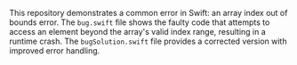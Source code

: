This repository demonstrates a common error in Swift: an array index out of bounds error.  The `bug.swift` file shows the faulty code that attempts to access an element beyond the array's valid index range, resulting in a runtime crash. The `bugSolution.swift` file provides a corrected version with improved error handling.